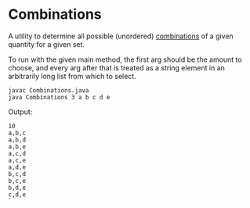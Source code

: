 # Combinations

A utility to determine all possible (unordered) [combinations](https://en.wikipedia.org/wiki/Combination) of a given quantity for a given set.

To run with the given main method, the first arg should be the amount to choose, and every arg after that is treated as a string element in an arbitrarily long list from which to select.
```
javac Combinations.java
java Combinations 3 a b c d e
```
Output:
```
10
a,b,c
a,b,d
a,b,e
a,c,d
a,c,e
a,d,e
b,c,d
b,c,e
b,d,e
c,d,e
`